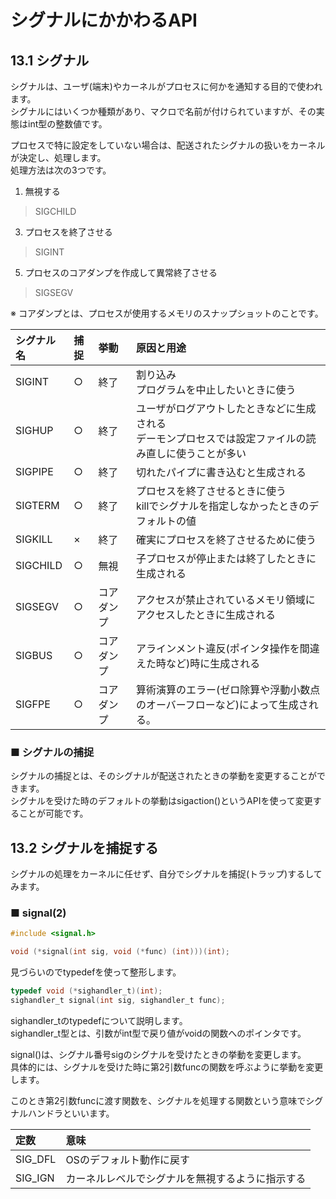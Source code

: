 # シグナルにかかわるAPI
## 13.1 シグナル
シグナルは、ユーザ(端末)やカーネルがプロセスに何かを通知する目的で使われます。  
シグナルにはいくつか種類があり、マクロで名前が付けられていますが、その実態はint型の整数値です。  
  
プロセスで特に設定をしていない場合は、配送されたシグナルの扱いをカーネルが決定し、処理します。  
処理方法は次の3つです。
1. 無視する
> SIGCHILD
3. プロセスを終了させる
> SIGINT
5. プロセスのコアダンプを作成して異常終了させる
> SIGSEGV

※ コアダンプとは、プロセスが使用するメモリのスナップショットのことです。

|シグナル名|捕捉|挙動|原因と用途|
|:---|:---|:---|:---|
|SIGINT|○|終了|割り込み</br>プログラムを中止したいときに使う|
|SIGHUP|○|終了|ユーザがログアウトしたときなどに生成される</br>デーモンプロセスでは設定ファイルの読み直しに使うことが多い|
|SIGPIPE|○|終了|切れたパイプに書き込むと生成される|
|SIGTERM|○|終了|プロセスを終了させるときに使う</br>killでシグナルを指定しなかったときのデフォルトの値|
|SIGKILL|×|終了|確実にプロセスを終了させるために使う|
|SIGCHILD|○|無視|子プロセスが停止または終了したときに生成される|
|SIGSEGV|○|コアダンプ|アクセスが禁止されているメモリ領域にアクセスしたときに生成される|
|SIGBUS|○|コアダンプ|アラインメント違反(ポインタ操作を間違えた時など)時に生成される|
|SIGFPE|○|コアダンプ|算術演算のエラー(ゼロ除算や浮動小数点のオーバーフローなど)によって生成される。|

### ■ シグナルの捕捉
シグナルの捕捉とは、そのシグナルが配送されたときの挙動を変更することができます。  
シグナルを受けた時のデフォルトの挙動はsigaction()というAPIを使って変更することが可能です。

## 13.2 シグナルを捕捉する
シグナルの処理をカーネルに任せず、自分でシグナルを捕捉(トラップ)するしてみます。
### ■ signal(2)
```c
#include <signal.h>

void (*signal(int sig, void (*func) (int)))(int);
```
見づらいのでtypedefを使って整形します。
```c
typedef void (*sighandler_t)(int);
sighandler_t signal(int sig, sighandler_t func);
```
sighandler_tのtypedefについて説明します。  
sighandler_t型とは、引数がint型で戻り値がvoidの関数へのポインタです。  
  
signal()は、シグナル番号sigのシグナルを受けたときの挙動を変更します。  
具体的には、シグナルを受けた時に第2引数funcの関数を呼ぶように挙動を変更します。  
  
このとき第2引数funcに渡す関数を、シグナルを処理する関数という意味でシグナルハンドラといいます。

|定数|意味|
|:---|:---|
|SIG_DFL|OSのデフォルト動作に戻す|
|SIG_IGN|カーネルレベルでシグナルを無視するように指示する|
